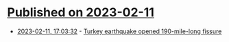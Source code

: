 # [Published on 2023-02-11](index.md)

* [2023-02-11, 17:03:32](https://news.ycombinator.com/item?id=34754068) - [Turkey earthquake opened 190-mile-long fissure](https://www.space.com/turkey-earthquake-satellite-images-200-mile-rupture)
